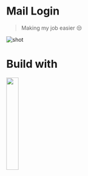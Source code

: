# Mail Login

> Making my job easier 😒

![shot](https://cdn.abraham.gq/projects/mail.abranhe.com/shot.png)


# Build with

<a href="https://mail.zoho.com"><img src="https://assets.pcmag.com/media/images/494384-zoho-mail-logo.jpg" width="25%">
</a>
